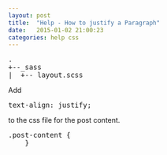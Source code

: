 ```yaml
---
layout: post
title:  "Help - How to justify a Paragraph"
date:   2015-01-02 21:00:23
categories: help css
---
```


<pre>
.
+--_sass
|  +--_layout.scss
</pre>

Add 
<pre>text-align: justify;</pre>
to the css file for the post content.
<pre>
.post-content {
    }
    </pre>

